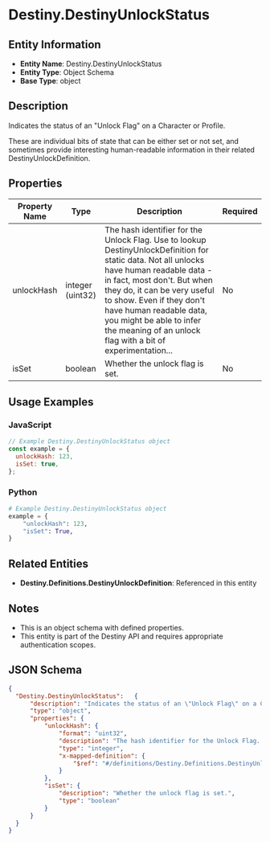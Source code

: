 # Destiny.DestinyUnlockStatus

## Entity Information
- **Entity Name**: Destiny.DestinyUnlockStatus
- **Entity Type**: Object Schema
- **Base Type**: object

## Description
Indicates the status of an "Unlock Flag" on a Character or Profile.
These are individual bits of state that can be either set or not set, and sometimes provide interesting human-readable information in their related DestinyUnlockDefinition.

## Properties

| Property Name | Type | Description | Required |
|---------------|------|-------------|----------|
| unlockHash | integer (uint32) | The hash identifier for the Unlock Flag. Use to lookup DestinyUnlockDefinition for static data. Not all unlocks have human readable data - in fact, most don't. But when they do, it can be very useful to show. Even if they don't have human readable data, you might be able to infer the meaning of an unlock flag with a bit of experimentation... | No |
| isSet | boolean | Whether the unlock flag is set. | No |

## Usage Examples

### JavaScript
```javascript
// Example Destiny.DestinyUnlockStatus object
const example = {
  unlockHash: 123,
  isSet: true,
};
```

### Python
```python
# Example Destiny.DestinyUnlockStatus object
example = {
    "unlockHash": 123,
    "isSet": True,
}
```

## Related Entities
- **Destiny.Definitions.DestinyUnlockDefinition**: Referenced in this entity

## Notes
- This is an object schema with defined properties.
- This entity is part of the Destiny API and requires appropriate authentication scopes.

## JSON Schema
```json
{
  "Destiny.DestinyUnlockStatus":   {
      "description": "Indicates the status of an \"Unlock Flag\" on a Character or Profile.\r\nThese are individual bits of state that can be either set or not set, and sometimes provide interesting human-readable information in their related DestinyUnlockDefinition.",
      "type": "object",
      "properties": {
          "unlockHash": {
              "format": "uint32",
              "description": "The hash identifier for the Unlock Flag. Use to lookup DestinyUnlockDefinition for static data. Not all unlocks have human readable data - in fact, most don't. But when they do, it can be very useful to show. Even if they don't have human readable data, you might be able to infer the meaning of an unlock flag with a bit of experimentation...",
              "type": "integer",
              "x-mapped-definition": {
                  "$ref": "#/definitions/Destiny.Definitions.DestinyUnlockDefinition"
              }
          },
          "isSet": {
              "description": "Whether the unlock flag is set.",
              "type": "boolean"
          }
      }
  }
}
```
